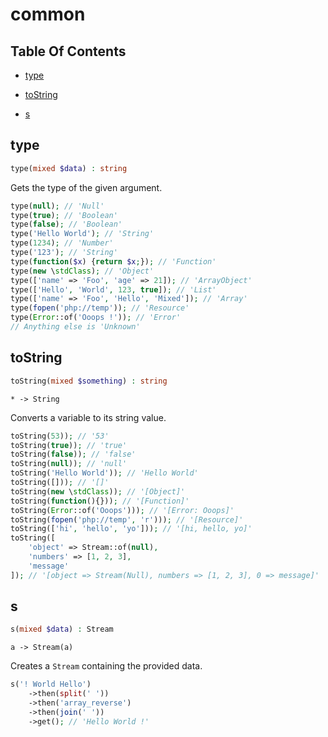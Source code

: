 # common

## Table Of Contents

- [type](https://github.com/tarsana/functional/blob/master/docs/common.md#type)

- [toString](https://github.com/tarsana/functional/blob/master/docs/common.md#toString)

- [s](https://github.com/tarsana/functional/blob/master/docs/common.md#s)

## type

```php
type(mixed $data) : string
```



Gets the type of the given argument.
```php
type(null); // 'Null'
type(true); // 'Boolean'
type(false); // 'Boolean'
type('Hello World'); // 'String'
type(1234); // 'Number'
type('123'); // 'String'
type(function($x) {return $x;}); // 'Function'
type(new \stdClass); // 'Object'
type(['name' => 'Foo', 'age' => 21]); // 'ArrayObject'
type(['Hello', 'World', 123, true]); // 'List'
type(['name' => 'Foo', 'Hello', 'Mixed']); // 'Array'
type(fopen('php://temp')); // 'Resource'
type(Error::of('Ooops !')); // 'Error'
// Anything else is 'Unknown'
```

## toString

```php
toString(mixed $something) : string
```

```
* -> String
```

Converts a variable to its string value.
```php
toString(53)); // '53'
toString(true)); // 'true'
toString(false)); // 'false'
toString(null)); // 'null'
toString('Hello World')); // 'Hello World'
toString([])); // '[]'
toString(new \stdClass)); // '[Object]'
toString(function(){})); // '[Function]'
toString(Error::of('Ooops'))); // '[Error: Ooops]'
toString(fopen('php://temp', 'r'))); // '[Resource]'
toString(['hi', 'hello', 'yo'])); // '[hi, hello, yo]'
toString([
    'object' => Stream::of(null),
    'numbers' => [1, 2, 3],
    'message'
]); // '[object => Stream(Null), numbers => [1, 2, 3], 0 => message]'
```

## s

```php
s(mixed $data) : Stream
```

```
a -> Stream(a)
```

Creates a `Stream` containing the provided data.
```php
s('! World Hello')
    ->then(split(' '))
    ->then('array_reverse')
    ->then(join(' '))
    ->get(); // 'Hello World !'
```